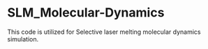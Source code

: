 # SLM_Molecular-Dynamics
This code is utilized for Selective laser melting molecular dynamics simulation. 
